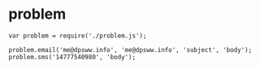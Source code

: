 problem
=======

````
var problem = require('./problem.js');

problem.email('me@dpsww.info', 'me@dpsww.info', 'subject', 'body');
problem.sms('14777540980', 'body');

````